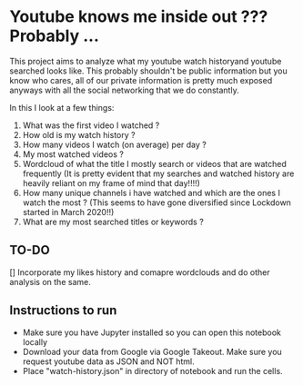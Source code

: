 # Youtube knows me inside out ??? Probably ...

This project aims to analyze what my youtube watch historyand youtube searched looks like. This probably shouldn't be public information but you know who cares, all of our private information is pretty much exposed anyways with all the social networking that we do constantly.

In this I look at a few things:

1. What was the first video I watched ?
2. How old is my watch history ?
3. How many videos I watch (on average) per day ?
4. My most watched videos ?
5. Wordcloud of what the title I mostly search or videos that are watched frequently (It is pretty evident that my searches and watched history are heavily reliant on my frame of mind that day!!!!)
6. How many unique channels i have watched and which are the ones I watch the most ? (This seems to have gone diversified since Lockdown started in March 2020!!)
7. What are my most searched titles or keywords ?



## **TO-DO**

  [] Incorporate my likes history and comapre wordclouds and do other analysis on the same.

## **Instructions to run**

- Make sure you have Jupyter installed so you can open this notebook locally
- Download your data from Google via Google Takeout. Make sure you request youtube data as JSON and NOT html.
- Place "watch-history.json" in directory of notebook and run the cells.
